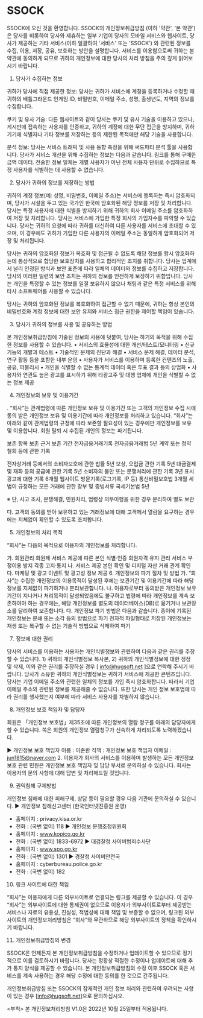# SSOCK

SSOCK에 오신 것을 환영합니다. SSOCK의 개인정보취급방침 (이하 '약관', '본 약관')은 당사를 비롯하여 당사와 제휴하는 일부 기업이 당사의 모바일 서비스와 웹사이트, 당사가 제공하는 기타 서비스(이하 일괄하여 '서비스' 또는 'SSOCK') 와 관련된 정보를 수집, 이용, 저장, 공유, 보호하는 방안을 설명합니다. 서비스를 이용함으로써 귀하는 본 약관에 동의하게 되므로 귀하의 개인정보에 대한 당사의 처리 방침을 주의 깊게 읽어보시기 바랍니다.

1. 당사가 수집하는 정보

귀하가 당사에 직접 제공한 정보: 당사는 귀하가 서비스에 계정을 등록하거나 수정할 때 귀하의 배틀그라운드 인게임 ID, 비밀번호, 이메일 주소, 성명, 출생년도, 지역의 정보를 수집합니다.

쿠키 및 유사 기술: 다른 웹사이트와 같이 당사는 쿠키 및 유사 기술을 이용하고 있으나, 게시판에 접속하는 사용자를 인증하고, 귀하의 계정에 대한 무단 접근을 방지하며, 귀하 기기에 식별자나 기타 정보를 저장하는 등의 제한된 목적에만 해당 기술을 사용합니다.

분석 정보: 당사는 서비스 트래픽 및 사용 동향 측정을 위해 써드파티 분석 툴을 사용합니다. 당사가 서비스 개선을 위해 수집하는 정보는 다음과 같습니다. 링크를 통해 구매한 금액 데이터. 전술한 정보 일체는 개별 사용자가 아닌 전체 사용자 단위로 수집하므로 특정 사용자를 식별하는 데 사용할 수 없습니다.


2. 당사가 귀하의 정보를 저장하는 방법

귀하의 계정 정보(예: 성명, 비밀번호, 이메일 주소)는 서비스에 등록하는 즉시 암호화되며, 당사가 시설을 두고 있는 국가인 한국에 암호화된 해당 정보를 저장 및 처리합니다. 당사는 특정 사용자에 대한 식별을 방지하기 위해 귀하의 회사 이메일 주소를 암호화하여 저장 및 처리합니다. 당사는 서비스에 가입한 특정 회사의 가입자수를 파악할 수 있습니다. 당사는 귀하의 요청에 따라 귀하를 대신하여 다른 사용자를 서비스에 초대할 수 있으며, 이 경우에도 귀하가 기입한 다른 사용자의 이메일 주소는 동일하게 암호화되어 저장 및 처리됩니다.

당사는 귀하의 암호화된 정보가 복호화 및 접근될 수 없도록 해당 정보를 항시 암호화하는데 통상적으로 합당한 보호장치를 사용하고 합리적인 조치를 취합니다. 당사는 업계에서 널리 인정된 방식과 보안 표준에 따라 일체의 데이터와 정보를 수집하고 저장합니다. 당사의 이러한 일련의 보안 조치는 귀하의 정보를 안전하게 보장하기 위함입니다. 당사는 개인을 특정할 수 있는 정보를 일절 보유하지 않으나 채팅과 같은 특정 서비스를 위해 타사 소프트웨어를 사용할 수 있습니다.

당사는 귀하의 암호화된 정보를 복호화하여 접근할 수 없기 때문에, 귀하는 항상 본인의 비밀번호와 계정 정보에 대한 보안 유지와 서비스 접근 권한을 제어할 책임이 있습니다.

3. 당사가 귀하의 정보를 사용 및 공유하는 방법

본 개인정보취급방침에 기술된 정보의 사용에 덧붙여, 당사는 하기의 목적을 위해 수집한 정보를 사용할 수 있습니다.
• 서비스의 효율성에 대한 개선/테스트/모니터링
• 신규 기능의 개발과 테스트
• 기술적인 문제의 진단과 해결
• 서비스 문제 해결, 데이터 분석, 연구 활동 등을 포함한 내부 운영
• 사용자가 서비스를 이용하며 등록한 컨텐츠의 노출, 공유, 퍼블리시
• 개인을 식별할 수 없는 통계적 데이터 혹은 투표 결과 등의 상업화
• 사용자와 연관도 높은 광고를 표시하기 위해 타광고주 및 대행 업체에 개인을 식별할 수 없는 정보 제공

4.  개인정보의 보유 및 이용기간
 
. “회사”는 관계법령에 따른 개인정보 보유 및 이용기간 또는 고객의 개인정보 수집 시에 동의 받은 개인정보 보유 및 이용기간에 따라 개인정보를 처리하고 있습니다.
 “회사”는 아래와 같이 관계법령의 규정에 따라 보존할 필요성이 있는 경우에만 개인정보를 보유 및 이용합니다. 회원 탈퇴 시 수집된 개인의 정보는 파기됩니다. 
 
보존 항목
보존 근거
보존 기간
전자금융거래기록
전자금융거래법
5년
계약 또는 청약 철회 등에 관한 기록




전자상거래 등에서의 소비자보호에 관한 법률
5년
보상, 오입금 관한 기록
5년
대금결제 및 재화 등의 공급에 관한 기록
5년
소비자의 불만 또는 분쟁처리에 관한 기록
3년
표시 광고에 대한 기록
6개월
웹사이트 방문기록(로그기록, IP 등)
통신비밀보호법
3개월
세법이 규정하는 모든 거래에 관한 장부 및 증빙서류
국세기본법
5년




※ 단, 사고 조사, 분쟁해결, 민원처리, 법령상 의무이행을 위한 경우 분리하여 별도 보관
 
다. 고객의 동의를 받아 보유하고 있는 거래정보에 대해 고객께서 열람을 요구하는 경우에는 지체없이 확인할 수 있도록 조치합니다.


5. 개인정보의 처리 목적

“회사”는 다음의 목적으로 이용자의 개인정보를 처리합니다.
 
가. 회원관리
회원제 서비스 제공에 따른 본인 식별·인증
회원자격 유지·관리
서비스 부정이용 방지
각종 고지·통지
나. 서비스 제공
본인 확인 및 디지털 자산 거래 관계 확인
다. 마케팅 및 광고
이벤트 및 광고성 정보 제공
6. 개인정보의 파기 절차 및 방법
가. “회사”는 수집한 개인정보의 이용목적이 달성된 후에는 보관기간 및 이용기간에 따라 해당 정보를 지체없이 파기하거나 분리보관합니다. 
나. 이용자로부터 동의받은 개인정보 보유 기간이 지나거나 처리목적이 달성되었음에도 불구하고 법령에 따라 개인정보를 계속 보존하여야 하는 경우에는, 해당 개인정보를 별도의 데이터베이스(DB)로 옮기거나 보관장소를 달리하여 보존합니다.
다. 개인정보 파기 방법은 다음과 같습니다.
종이에 기록된 개인정보는 분쇄 또는 소각 등의 방법으로 파기
전자적 파일형태로 저장된 개인정보는 재생 또는 복구할 수 없는 기술적 방법으로 삭제하여 파기

7. 정보에 대한 권리

당사의 서비스를 이용하는 사용자는 개인식별정보와 관련하여 다음과 같은 권리를 주장할 수 있습니다. 1) 귀하의 개인식별정보 복사본, 2) 귀하의 개인식별정보에 대한 정정 및 삭제, 이와 같은 권리를 주장하실 경우 [ info@hugsoft.net ]으로 연락해 주시기 바랍니다. 당사가 소유한 귀하의 개인식별정보는 귀하가 서비스에 제공한 콘텐츠입니다. 당사는 기업 이메일 주소와 관련한 일체의 정보를 가입 즉시 암호화합니다. 따라서 기업 이메일 주소와 관련된 정보를 제공해줄 수 없습니다. 또한 당사는 개인 정보 보호법에 따라 권리를 행사했는지 여부에 따라 서비스 사용자를 차별하지 않습니다.



8. 개인정보 보호 책임자 및 담당자

회원은 「개인정보 보호법」제35조에 따른 개인정보의 열람 청구를 아래의 담당자에게 할 수 있습니다. 쏙은 회원의 개인정보 열람청구가 신속하게 처리되도록 노력하겠습니다.

▶ 개인정보 보호 책임자
이름 : 이준환
직책 : 개인정보 보호 책임자
이메일 : jun1815@naver.com
2. 이용자가 회사의 서비스를 이용하며 발생하는 모든 개인정보보호 관련 민원은 개인정보 보호 책임자 및 담당 부서로 문의하실 수 있습니다. 회사는 이용자의 문의 사항에 대해 답변 및 처리해드릴 것입니다.
 
9. 권익침해 구제방법

개인정보 침해에 대한 피해구제, 상담 등이 필요할 경우 다음 기관에 문의하실 수 있습니다.
▶ 개인정보 침해신고센터 (한국인터넷진흥원 운영)
- 홈페이지 : privacy.kisa.or.kr
- 전화 : (국번 없이) 118
▶ 개인정보 분쟁조정위원회
- 홈페이지 : www.kopico.go.kr
- 전화 : (국번 없이) 1833-6972
▶ 대검찰청 사이버범죄수사단
- 홈페이지 : www.spo.go.kr
- 전화 : (국번 없이) 1301
▶ 경찰청 사이버안전국
- 홈페이지 : cyberbureau.police.go.kr
- 전화 : (국번 없이) 182
 
10. 링크 사이트에 대한 책임

“회사”는 이용자에게 다른 외부사이트로 연결되는 링크를 제공할 수 있습니다. 이 경우 “회사”는 외부사이트에 대한 통제권이 없으므로 이용자가 외부사이트로부터 제공받는 서비스나 자료의 유용성, 진실성, 적법성에 대해 책임 및 보증할 수 없으며, 링크된 외부사이트의 개인정보처리방침은 “회사”와 무관하므로 해당 외부사이트의 정책을 확인하시기 바랍니다.


11. 개인정보취급방침의 변경

SSOCK은 언제든지 본 개인정보취급방침을 수정하거나 업데이트할 수 있으므로 정기적으로 이를 검토하시기 바랍니다. 당사는 정황상 적절한 수정이나 업데이트에 대해 추가 통지 양식을 제공할 수 있습니다. 본 개인정보취급방침의 수정 이후 SSOCK 혹은 서비스를 계속 사용하는 경우 해당 수정에 대한 동의를 한 것으로 간주됩니다.

개인정보취급방침 또는 SSOCK의 잠재적인 개인 정보 처리와 관련하여 우려되는 사항이 있는 경우 [info@hugsoft.net]으로 문의하십시오.


<부칙>
본 개인정보처리방침 V1.0은 2022년 10월 25일부터 적용됩니다.


